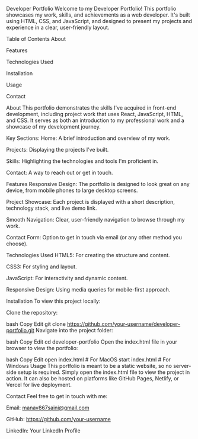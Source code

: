 Developer Portfolio
Welcome to my Developer Portfolio! This portfolio showcases my work, skills, and achievements as a web developer. It's built using HTML, CSS, and JavaScript, and designed to present my projects and experience in a clear, user-friendly layout.

Table of Contents
About

Features

Technologies Used

Installation

Usage

Contact

About
This portfolio demonstrates the skills I've acquired in front-end development, including project work that uses React, JavaScript, HTML, and CSS. It serves as both an introduction to my professional work and a showcase of my development journey.

Key Sections:
Home: A brief introduction and overview of my work.

Projects: Displaying the projects I’ve built.

Skills: Highlighting the technologies and tools I'm proficient in.

Contact: A way to reach out or get in touch.

Features
Responsive Design: The portfolio is designed to look great on any device, from mobile phones to large desktop screens.

Project Showcase: Each project is displayed with a short description, technology stack, and live demo link.

Smooth Navigation: Clear, user-friendly navigation to browse through my work.

Contact Form: Option to get in touch via email (or any other method you choose).

Technologies Used
HTML5: For creating the structure and content.

CSS3: For styling and layout.

JavaScript: For interactivity and dynamic content.

Responsive Design: Using media queries for mobile-first approach.

Installation
To view this project locally:

Clone the repository:

bash
Copy
Edit
git clone https://github.com/your-username/developer-portfolio.git
Navigate into the project folder:

bash
Copy
Edit
cd developer-portfolio
Open the index.html file in your browser to view the portfolio:

bash
Copy
Edit
open index.html  # For MacOS
start index.html  # For Windows
Usage
This portfolio is meant to be a static website, so no server-side setup is required. Simply open the index.html file to view the project in action. It can also be hosted on platforms like GitHub Pages, Netlify, or Vercel for live deployment.

Contact
Feel free to get in touch with me:



Email: manav867saini@gmail.com

GitHub: https://github.com/your-username

LinkedIn: Your LinkedIn Profile
